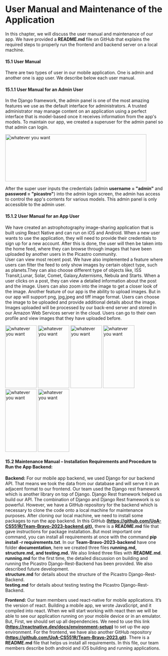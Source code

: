 # User Manual and Maintenance of the Application

In this chapter, we will discuss the user manual and maintenance of our app. We have provided a **README.md** file on GitHub that explains the required steps to properly run the frontend and backend server on a local machine.

#### 15.1 User Manual

There are two types of user in our mobile application. One is admin and another one is app user. We describe below each user manual.

#### 15.1.1 User Manual for an Admin User
In the Django framework, the admin panel is one of the most amazing features we use as the default interface for administrators. A trusted administrator may manage content on an application using a perfect interface that is model-based once it receives information from the app's models. To maintain our app, we created a 
superuser for the admin panel so that admin can login.

<img src="https://user-images.githubusercontent.com/99973434/234333271-35e6cb0d-84fb-4084-a653-41b059540edb.png" alt="whatever you want" title="whatever you want"      width="450" height="150" />

After the super user inputs the credentials (admin **username = "admin"** and **password = "picastro"**) into the admin login screen, the admin has access to control the
app's contents for various models. This admin panel is only accessible to the admin user.

#### 15.1.2 User Manual for an App User

We have created an astrophotography image-sharing application that is built using React Native and can run on iOS and Android. When a new user wants to use the application, they will need to provide their credentials to sign up for a new account. After this is done, the user will  then be taken into the home feed, where
they can browse through images that have been uploaded by another users in the Picastro community.<br> 
User can view most recent post. We have also implemented a feature where users can filter the feed to only show images by certain object type, such as planets.They 
can also choose different type of objects like, ISS Transit,Lunar, Solar, Comet, Galaxy,Asternisms, Nebula and Starts. When a user clicks on a post, they can view a detailed information about the post and the image. Users can also zoom into the image to get a closer look of the image. Another feature of our app is the ability to upload images. But in our app will support png, jpg,jpeg and tiff image format. Users can choose the image to be uploaded and provide additional details about the image. Images uploaded will be processed by our back-end server and stored in our Amazon Web Services server in the cloud. Users can go to their own profile and view images that they have uploaded before.

 <img src="https://user-images.githubusercontent.com/100229876/235009329-0c9984a4-db57-4c95-8948-6bbcffb986ff.jpg" alt="whatever you want" title="whatever you want"  width="100" height="200" />                   <img src="https://user-images.githubusercontent.com/100229876/235008629-4d773cf1-caa6-4caa-bd19-975470578ba8.jpeg" alt="whatever you want" title="whatever you want"  width="100" height="200" />     <img src="https://user-images.githubusercontent.com/100229876/235009902-48ed2679-074d-47a3-9a9b-7bdb1e416714.jpeg" alt="whatever you want" title="whatever you want"  width="100" height="200" />   <img src="https://user-images.githubusercontent.com/100229876/235010297-fa99a0ec-7cbc-4eab-8c44-017ca1b27276.jpeg" alt="whatever you want" title="whatever you want"  width="100" height="200" />  <img src="https://user-images.githubusercontent.com/100229876/235010592-5b625050-b522-4dca-b73a-b336b4e62bc7.jpeg" alt="whatever you want" title="whatever you want"  width="100" height="200" />     <img src="https://user-images.githubusercontent.com/100229876/235010116-2fffd06c-1c42-498c-96b2-3ce1a628b781.jpeg" alt="whatever you want" title="whatever you want"  width="100" height="200" />
 



#### 15.2 Maintenance Manual – Installation Requirements and Procedure to Run the App Backend:
**Backend:** For our mobile app backend, we used Django for our backend API. That means we took the data from our database and will serve it in an adjacent format to our frontend. Our team used the Django rest framework which is another library on top of Django. Django Rest framework helped us build our API. The combination of Django and Django Rest framework is so powerful. However, we have a GitHub repository for the backend which is necessary to clone the code onto a local machine for maintenance purposes. After cloning our local machine, we need to install some packages to run the app backend. In this GitHub **(https://github.com/UoA-CS551R/Team-Bravo-2023-backend.git),** there is a **README.md** file that gave instructions for package installation..But most important one command, you can install all  requirements at once with the command **pip install -r requirements.txt**.
In our **Team-Bravo-2023-backend** have one folder **documentation**, here we created three files **running.md, structure.md, and testing.md.** 
We also linked  three files with **README.md**. <br>
**running.md** for the first time, the detailed discussion on  building and running the Picastro Django-Rest-Backend has been provided. We also described future development.<br>
**structure.md** for details about the structure of the Picastro Django-Rest-Backend.<br>
**testing.md** for details about testing testing the Picastro Django-Rest-Backend.<br>

**Frontend:** Our team members used react-native for mobile applications. It’s the version of react. Building a mobile app, we wrote JavaScript, and it compiled into react. When we will start working with react then we will be able to see our application running on your mobile device or in an emulator. But, First, we should set up all dependencies. We need to use this link **(https://reactnative.dev/docs/environment-setup)** to set up the app environment. For the frontend, we have also another GitHub repository **(https://github.com/UoA-CS551R/Team-Bravo-2023.git)**. There is a **README.md** file that helps us install all requirements. In this file, our team members describe both android and iOS building and running applications.
